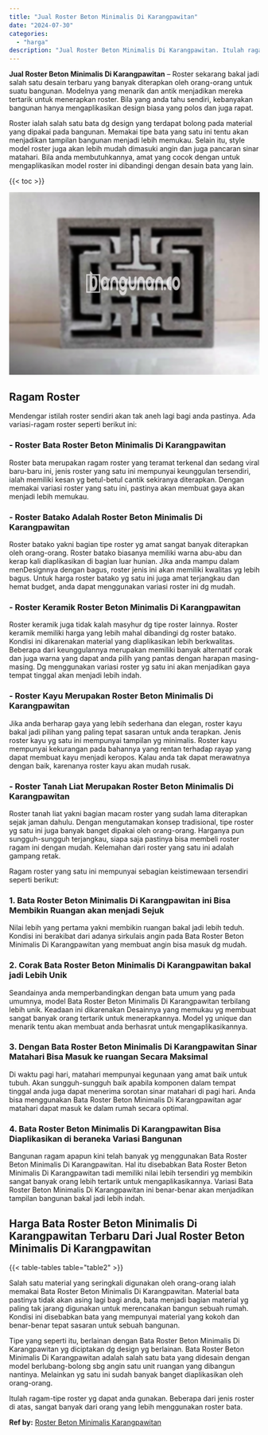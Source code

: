 ```yaml
---
title: "Jual Roster Beton Minimalis Di Karangpawitan"
date: "2024-07-30"
categories: 
  - "harga"
description: "Jual Roster Beton Minimalis Di Karangpawitan. Itulah ragam-tipe roster yg dapat anda gunakan. Beberapa dari jenis roster di atas, sangat banyak dari orang ya..."
---
```


**Jual Roster Beton Minimalis Di Karangpawitan** – Roster sekarang bakal jadi salah satu desain terbaru yang banyak diterapkan oleh orang-orang untuk suatu bangunan. Modelnya yang menarik dan antik menjadikan mereka tertarik untuk menerapkan roster. Bila yang anda tahu sendiri, kebanyakan bangunan hanya mengaplikasikan design biasa yang polos dan juga rapat.

Roster ialah salah satu bata dg design yang terdapat bolong pada material yang dipakai pada bangunan. Memakai tipe bata yang satu ini tentu akan menjadikan tampilan bangunan menjadi lebih memukau. Selain itu, style model roster juga akan lebih mudah dimasuki angin dan juga pancaran sinar matahari. Bila anda membutuhkannya, amat yang cocok dengan untuk mengaplikasikan model roster ini dibandingi dengan desain bata yang lain.

{{< toc >}}

![Jual Roster Beton Minimalis Di Karangpawitan](/images/bata-roster-minimalis-06.png)

## Ragam Roster

Mendengar istilah roster sendiri akan tak aneh lagi bagi anda pastinya. Ada variasi-ragam roster seperti berikut ini:

### \- Roster Bata Roster Beton Minimalis Di Karangpawitan

Roster bata merupakan ragam roster yang teramat terkenal dan sedang viral baru-baru ini, jenis roster yang satu ini mempunyai keunggulan tersendiri, ialah memiliki kesan yg betul-betul cantik sekiranya diterapkan. Dengan memakai variasi roster yang satu ini, pastinya akan membuat gaya akan menjadi lebih memukau.

### \- Roster Batako Adalah Roster Beton Minimalis Di Karangpawitan

Roster batako yakni bagian tipe roster yg amat sangat banyak diterapkan oleh orang-orang. Roster batako biasanya memiliki warna abu-abu dan kerap kali diaplikasikan di bagian luar hunian. Jika anda mampu dalam menDesignnya dengan bagus, roster jenis ini akan memiliki kwalitas yg lebih bagus. Untuk harga roster batako yg satu ini juga amat terjangkau dan hemat budget, anda dapat menggunakan variasi roster ini dg mudah.

### \- Roster Keramik Roster Beton Minimalis Di Karangpawitan

Roster keramik juga tidak kalah masyhur dg tipe roster lainnya. Roster keramik memiliki harga yang lebih mahal dibandingi dg roster batako. Kondisi ini dikarenakan material yang diaplikasikan lebih berkwalitas. Beberapa dari keunggulannya merupakan memiliki banyak alternatif corak dan juga warna yang dapat anda pilih yang pantas dengan harapan masing-masing. Dg menggunakan variasi roster yg satu ini akan menjadikan gaya tempat tinggal akan menjadi lebih indah.

### \- Roster Kayu Merupakan Roster Beton Minimalis Di Karangpawitan

Jika anda berharap gaya yang lebih sederhana dan elegan, roster kayu bakal jadi pilihan yang paling tepat sasaran untuk anda terapkan. Jenis roster kayu yg satu ini mempunyai tampilan yg minimalis. Roster kayu mempunyai kekurangan pada bahannya yang rentan terhadap rayap yang dapat membuat kayu menjadi keropos. Kalau anda tak dapat merawatnya dengan baik, karenanya roster kayu akan mudah rusak.

### \- Roster Tanah Liat Merupakan Roster Beton Minimalis Di Karangpawitan

Roster tanah liat yakni bagian macam roster yang sudah lama diterapkan sejak jaman dahulu. Dengan mengutamakan konsep tradisional, tipe roster yg satu ini juga banyak banget dipakai oleh orang-orang. Harganya pun sungguh-sungguh terjangkau, siapa saja pastinya bisa membeli roster ragam ini dengan mudah. Kelemahan dari roster yang satu ini adalah gampang retak.

Ragam roster yang satu ini mempunyai sebagian keistimewaan tersendiri seperti berikut:

### 1\. Bata Roster Beton Minimalis Di Karangpawitan ini Bisa Membikin Ruangan akan menjadi Sejuk

Nilai lebih yang pertama yakni membikin ruangan bakal jadi lebih teduh. Kondisi ini berakibat dari adanya sirkulais angin pada Bata Roster Beton Minimalis Di Karangpawitan yang membuat angin bisa masuk dg mudah.

### 2\. Corak Bata Roster Beton Minimalis Di Karangpawitan bakal jadi Lebih Unik

Seandainya anda memperbandingkan dengan bata umum yang pada umumnya, model Bata Roster Beton Minimalis Di Karangpawitan terbilang lebih unik. Keadaan ini dikarenakan Desainnya yang memukau yg membuat sangat banyak orang tertarik untuk menerapkannya. Model yg unique dan menarik tentu akan membuat anda berhasrat untuk mengaplikasikannya.

### 3\. Dengan Bata Roster Beton Minimalis Di Karangpawitan Sinar Matahari Bisa Masuk ke ruangan Secara Maksimal

Di waktu pagi hari, matahari mempunyai kegunaan yang amat baik untuk tubuh. Akan sungguh-sungguh baik apabila komponen dalam tempat tinggal anda juga dapat menerima sorotan sinar matahari di pagi hari. Anda bisa menggunakan Bata Roster Beton Minimalis Di Karangpawitan agar matahari dapat masuk ke dalam rumah secara optimal.

### 4\. Bata Roster Beton Minimalis Di Karangpawitan Bisa Diaplikasikan di beraneka Variasi Bangunan

Bangunan ragam apapun kini telah banyak yg menggunakan Bata Roster Beton Minimalis Di Karangpawitan. Hal itu disebabkan Bata Roster Beton Minimalis Di Karangpawitan tadi memiliki nilai lebih tersendiri yg membikin sangat banyak orang lebih tertarik untuk mengaplikasikannya. Variasi Bata Roster Beton Minimalis Di Karangpawitan ini benar-benar akan menjadikan tampilan bangunan bakal jadi lebih indah.

## Harga Bata Roster Beton Minimalis Di Karangpawitan Terbaru Dari Jual Roster Beton Minimalis Di Karangpawitan

{{< table-tables table="table2" >}}

Salah satu material yang seringkali digunakan oleh orang-orang ialah memakai Bata Roster Beton Minimalis Di Karangpawitan. Material bata pastinya tidak akan asing lagi bagi anda, bata menjadi bagian material yg paling tak jarang digunakan untuk merencanakan bangun sebuah rumah. Kondisi ini disebabkan bata yang mempunyai material yang kokoh dan benar-benar tepat sasaran untuk sebuah bangunan.

Tipe yang seperti itu, berlainan dengan Bata Roster Beton Minimalis Di Karangpawitan yg diciptakan dg design yg berlainan. Bata Roster Beton Minimalis Di Karangpawitan adalah salah satu bata yang didesain dengan model berlubang-bolong sbg angin satu unit ruangan yang dibangun nantinya. Melainkan yg satu ini sudah banyak banget diaplikasikan oleh orang-orang.

Itulah ragam-tipe roster yg dapat anda gunakan. Beberapa dari jenis roster di atas, sangat banyak dari orang yang lebih menggunakan roster bata.

**Ref by:** [Roster Beton Minimalis Karangpawitan](https://id.wikipedia.org/wiki/Roster)
